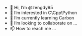 - 👋 Hi, I’m @zengdy95
- 👀 I’m interested in C\Cpp\Python
- 🌱 I’m currently learning Carbon
- 💞️ I’m looking to collaborate on ...
- 📫 How to reach me ...

<!---
zengdy95/zengdy95 is a ✨ special ✨ repository because its `README.md` (this file) appears on your GitHub profile.
You can click the Preview link to take a look at your changes.
--->
